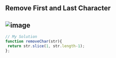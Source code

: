 ## Remove First and Last Character
![image](https://user-images.githubusercontent.com/99033220/178850942-8cc3f983-b7d3-4527-8585-d59270ca4f9b.png)
---
```JavaScript
// My Solution
function removeChar(str){
 return str.slice(1, str.length-1);
};
```
